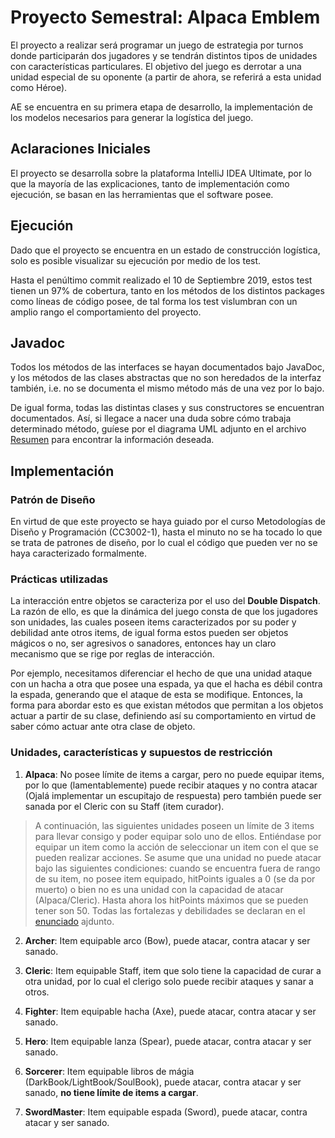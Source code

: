 # Proyecto Semestral: Alpaca Emblem

El proyecto a realizar será programar un juego de estrategia por turnos donde participarán dos jugadores y
se tendrán distintos tipos de unidades con caracterı́sticas particulares. El objetivo del juego es derrotar a
una unidad especial de su oponente (a partir de ahora, se referirá a esta unidad como Héroe).

AE se encuentra en su primera etapa de desarrollo, la implementación de los modelos necesarios para generar la logística del juego.

## Aclaraciones Iniciales

El proyecto se desarrolla sobre la plataforma IntelliJ IDEA Ultimate, por lo que la mayoría de las explicaciones, tanto de implementación como ejecución, se basan en las herramientas que el software posee.

## Ejecución

Dado que el proyecto se encuentra en un estado de construcción logística, solo es posible visualizar su ejecución por medio de los test.

Hasta el penúltimo commit realizado el 10 de Septiembre 2019, estos test tienen un 97% de cobertura, tanto en los métodos de los distintos packages como líneas de código posee, de tal forma los test vislumbran con un amplio rango el comportamiento del proyecto.

## Javadoc

Todos los métodos de las interfaces se hayan documentados bajo JavaDoc, y los métodos de las clases abstractas que no son heredados de la interfaz también, i.e. no se documenta el mismo método más de una vez por lo bajo.

De igual forma, todas las distintas clases y sus constructores se encuentran documentados. Así, si llegace a nacer una duda sobre cómo trabaja determinado método, guíese por el diagrama UML adjunto en el archivo [Resumen](https://github.com/SanquirinoB/MDP_Alpaca_Emblem/blob/master/Resumen_UML.pdf) para encontrar la información deseada.

##  Implementación

### Patrón de Diseño

En virtud de que este proyecto se haya guiado por el curso Metodologías de Diseño y Programación (CC3002-1), hasta el minuto no se ha tocado lo que se trata de patrones de diseño, por lo cual el código que pueden ver no se haya caracterizado formalmente.

### Prácticas utilizadas

La interacción entre objetos se caracteriza por el uso del **Double Dispatch**. La razón de ello, es que la dinámica del juego consta de que los jugadores son unidades, las cuales poseen items caracterizados por su poder y debilidad ante otros items, de igual forma estos pueden ser objetos mágicos o no, ser agresivos o sanadores, entonces hay un claro mecanismo que se rige por reglas de interacción.

Por ejemplo, necesitamos diferenciar el hecho de que una unidad ataque con un hacha a otra que posee una espada, ya que el hacha es débil contra la espada, generando que el ataque de esta se modifique. Entonces, la forma para abordar esto es que existan métodos que permitan a los objetos actuar a partir de su clase, definiendo así su comportamiento en virtud de saber cómo actuar ante otra clase de objeto.

### Unidades, características y supuestos de restricción

1. **Alpaca**: No posee límite de items a cargar, pero no puede equipar items, por lo que (lamentablemente) puede recibir ataques y no contra atacar (Ojalá implementar un escupitajo de respuesta) pero también puede ser sanada por el Cleric con su Staff (item curador).

> A continuación, las siguientes unidades poseen un límite de 3 items para llevar consigo y poder equipar solo uno de ellos. Entiéndase por equipar un item como la acción de seleccionar un item con el que se pueden realizar acciones. Se asume que una unidad no puede atacar bajo las siguientes condiciones: cuando se encuentra fuera de rango de su item, no posee item equipado, hitPoints iguales a 0 (se da por muerto) o bien no es una unidad con la capacidad de atacar (Alpaca/Cleric). Hasta ahora los hitPoints máximos que se pueden tener son 50. Todas las fortalezas y debilidades se declaran en el [enunciado](https://github.com/SanquirinoB/MDP_Alpaca_Emblem/blob/master/Protecto_Parte_1.pdf) ajdunto.

2. **Archer**: Item equipable arco (Bow), puede atacar, contra atacar y ser sanado.

3. **Cleric**: Item equipable Staff, item que solo tiene la capacidad de curar a otra unidad, por lo cual el clerigo solo puede recibir ataques y sanar a otros.

4. **Fighter**: Item equipable hacha (Axe), puede atacar, contra atacar y ser sanado.

5. **Hero**: Item equipable lanza (Spear), puede atacar, contra atacar y ser sanado.

6. **Sorcerer**: Item equipable libros de mágia (DarkBook/LightBook/SoulBook), puede atacar, contra atacar y ser sanado, **no tiene límite de items a cargar**.

7. **SwordMaster**: Item equipable espada (Sword), puede atacar, contra atacar y ser sanado.
